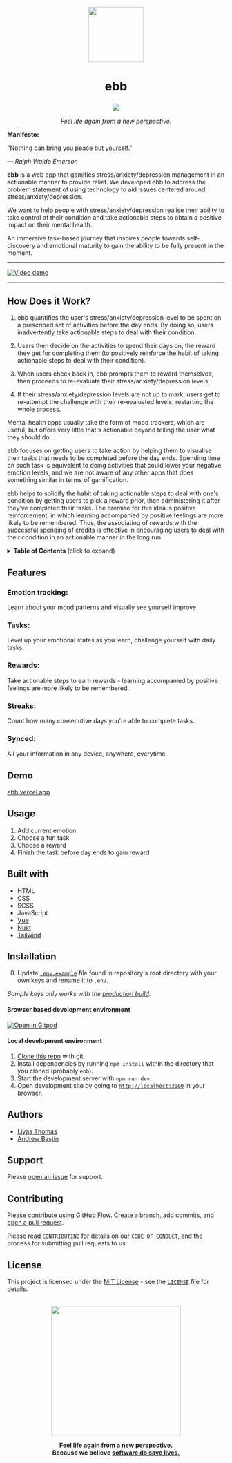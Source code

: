 <p align="center">
  <img src="https://image.flaticon.com/icons/svg/947/947089.svg" width="128">
  <br />
  <h1 align="center">ebb</h1>
  <h3 align="center">

   ![](https://img.shields.io/badge/contributions-welcome-34cdfa)
  </h3>
</p>

<p align="center">
  <i>Feel life again from a new perspective.</i>
</p>

**Manifesto:**

"Nothing can bring you peace but yourself."

_— Ralph Waldo Emerson_

**ebb** is a web app that gamifies stress/anxiety/depression management in an actionable manner to provide relief. We developed ebb to address the problem statement of using technology to aid issues centered around stress/anxiety/depression.

We want to help people with stress/anxiety/depression realise their ability to take control of their condition and take actionable steps to obtain a positive impact on their mental health.

An immersive task-based journey that inspires people towards self-discovery and emotional maturity to gain the ability to be fully present in the moment.

---

[![Video demo](https://yt-embed.herokuapp.com/embed?v=MyVzHEuC5CY)](https://www.youtube.com/watch?v=MyVzHEuC5CY)

---

## How Does it Work?

1. ebb quantifies the user's stress/anxiety/depression level to be spent on a prescribed set of activities before the day ends. By doing so, users inadvertently take actionable steps to deal with their condition.

2. Users then decide on the activities to spend their days on, the reward they get for completing them (to positively reinforce the habit of taking actionable steps to deal with their condition).

3. When users check back in, ebb prompts them to reward themselves, then proceeds to re-evaluate their stress/anxiety/depression levels.

4. If their stress/anxiety/depression levels are not up to mark, users get to re-attempt the challenge with their re-evaluated levels, restarting the whole process.

Mental health apps usually take the form of mood trackers, which are useful, but offers very little that's actionable beyond telling the user what they should do.

ebb focuses on getting users to take action by helping them to visualise their tasks that needs to be completed before the day ends. Spending time on such task is equivalent to doing activities that could lower your negative emotion levels, and we are not aware of any other apps that does something similar in terms of gamification.

ebb helps to solidify the habit of taking actionable steps to deal with one's condition by getting users to pick a reward prior, then administering it after they’ve completed their tasks. The premise for this idea is positive reinforcement, in which learning accompanied by positive feelings are more likely to be remembered. Thus, the associating of rewards with the successful spending of credits is effective in encouraging users to deal with their condition in an actionable manner in the long run.

<details>
  <summary><b>Table of Contents</b> (click to expand)</summary>
  <p align="center">

  - [Features](#Features)
  - [Demo](#Demo)
  - [Usage](#Usage)
  - [Built with](#built-with)
  - [Installation](#Installation)
  - [Authors](#Authors)
  - [Support](#Support)
  - [Contributing](#Contributing)
  - [License](#License)
  </p>
</details>

## Features

### **Emotion tracking:**
Learn about your mood patterns and visually see yourself improve.

### **Tasks:**
Level up your emotional states as you learn, challenge yourself with daily tasks.

### **Rewards:**
Take actionable steps to earn rewards - learning accompanied by positive feelings are more likely to be remembered.

### **Streaks:**
Count how many consecutive days you're able to complete tasks.

### **Synced:**
All your information in any device, anywhere, everytime.

## Demo

[ebb.vercel.app](https://ebb.vercel.app)

## Usage

1. Add current emotion
2. Choose a fun task
3. Choose a reward
4. Finish the task before day ends to gain reward

## Built with

- HTML
- CSS
- SCSS
- JavaScript
- [Vue](https://vuejs.org)
- [Nuxt](https://nuxtjs.org)
- [Tailwind](https://tailwindcss.com)

## Installation

0. Update [`.env.example`](https://github.com/liyasthomas/ebb/blob/master/.env.example) file found in repository's root directory with your own keys and rename it to `.env`.

_Sample keys only works with the [production build](https://ebb.vercel.app)._

#### Browser based development environment

[![Open in Gitpod](https://gitpod.io/button/open-in-gitpod.svg)](https://gitpod.io/#https://github.com/liyasthomas/ebb)

#### Local development environment

1. [Clone this repo](https://help.github.com/en/articles/cloning-a-repository) with git.
2. Install dependencies by running `npm install` within the directory that you cloned (probably `ebb`).
3. Start the development server with `npm run dev`.
4. Open development site by going to [`http://localhost:3000`](http://localhost:3000) in your browser.

## Authors

- [Liyas Thomas](https://github.com/liyasthomas)
- [Andrew Bastin](https://github.com/andrewbastin)

## Support

Please [open an issue](https://github.com/liyasthomas/ebb/issues/new) for support.

## Contributing

Please contribute using [GitHub Flow](https://guides.github.com/introduction/flow). Create a branch, add commits, and [open a pull request](https://github.com/liyasthomas/ebb/compare).

Please read [`CONTRIBUTING`](https://github.com/liyasthomas/ebb/blob/master/CONTRIBUTING.md) for details on our [`CODE OF CONDUCT`](https://github.com/liyasthomas/ebb/blob/master/CODE_OF_CONDUCT.md), and the process for submitting pull requests to us.

## License

This project is licensed under the [MIT License](https://opensource.org/licenses/MIT) - see the [`LICENSE`](https://github.com/liyasthomas/ebb/blob/master/LICENSE) file for details.

<p align="center">
  <br>
  <img src="https://i.giphy.com/media/cJfV9CjH393seMpIan/giphy.gif" width="300">
</p>

<p align="center">
  <b>Feel life again from a new perspective.<br>Because we believe <ins>software do save lives.</ins></b>
</p>
